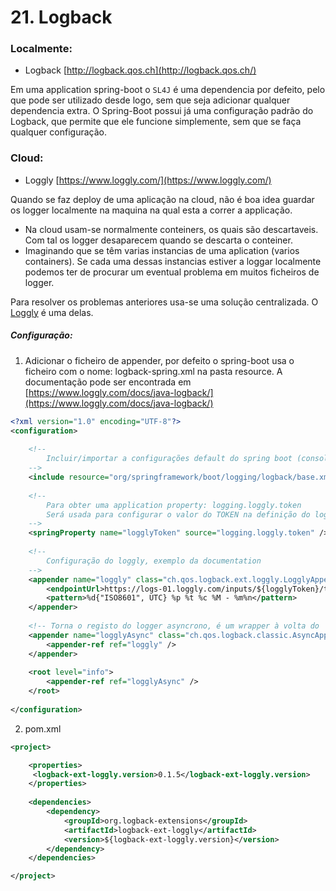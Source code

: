 # 21. Logback

### Localmente:
 - Logback [http://logback.qos.ch](http://logback.qos.ch/)
 
 Em uma application spring-boot o `SL4J` é uma dependencia por defeito, pelo que pode ser utilizado desde logo, sem que seja adicionar qualquer dependencia extra.
 O Spring-Boot possui já uma configuração padrão do Logback, que permite que ele funcione simplemente, sem que se faça qualquer configuração.
 
 
### Cloud:
 - Loggly [https://www.loggly.com/](https://www.loggly.com/)
 
 Quando se faz deploy de uma aplicação na cloud, não é boa idea guardar os logger localmente na maquina na qual esta a correr a applicação. 
   - Na cloud usam-se normalmente conteiners, os quais são descartaveis. Com tal os logger desaparecem quando se descarta o conteiner.
   - Imaginando que se têm varias instancias de uma aplication (varios containers). Se cada uma dessas instancias estiver a loggar localmente podemos ter de procurar um eventual problema em muitos ficheiros de logger.

 Para resolver os problemas anteriores usa-se uma solução centralizada. O [Loggly](https://www.loggly.com/) é uma delas.
 
 
##### Configuração:

1. Adicionar o ficheiro de appender, por defeito o spring-boot usa o ficheiro com o nome: logback-spring.xml na pasta resource. A documentação pode ser encontrada em [https://www.loggly.com/docs/java-logback/](https://www.loggly.com/docs/java-logback/)

```xml
<?xml version="1.0" encoding="UTF-8"?>
<configuration>
    
    <!--
        Incluir/importar a configurações default do spring boot (consola) caso não se inclua isto, nada será logado na consola por defeito.
    -->
    <include resource="org/springframework/boot/logging/logback/base.xml" />
    
    <!-- 
        Para obter uma application property: logging.loggly.token
        Será usada para configurar o valor do TOKEN na definição do loggly
    -->
    <springProperty name="logglyToken" source="logging.loggly.token" />
    
    <!--
        Configuração do loggly, exemplo da documentation
    -->
    <appender name="loggly" class="ch.qos.logback.ext.loggly.LogglyAppender">
        <endpointUrl>https://logs-01.loggly.com/inputs/${logglyToken}/tag/logback</endpointUrl>
        <pattern>%d{"ISO8601", UTC} %p %t %c %M - %m%n</pattern>
    </appender>
    
    <!-- Torna o registo do logger asyncrono, é um wrapper à volta do  loggly -->
    <appender name="logglyAsync" class="ch.qos.logback.classic.AsyncAppender">
        <appender-ref ref="loggly" />
    </appender>
    
    <root level="info">
        <appender-ref ref="logglyAsync" />
    </root>
    
</configuration>
```


2. pom.xml
```xml
<project>

    <properties>
     <logback-ext-loggly.version>0.1.5</logback-ext-loggly.version>
    </properties>
    
    <dependencies>
        <dependency>
            <groupId>org.logback-extensions</groupId>
            <artifactId>logback-ext-loggly</artifactId>
            <version>${logback-ext-loggly.version}</version>
        </dependency>
    </dependencies>

</project>
```
 
 